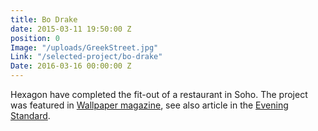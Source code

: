 ```yaml
---
title: Bo Drake
date: 2015-03-11 19:50:00 Z
position: 0
Image: "/uploads/GreekStreet.jpg"
Link: "/selected-project/bo-drake"
Date: 2016-03-16 00:00:00 Z
---
```


Hexagon have completed the fit-out of a restaurant in Soho. The project was featured in [Wallpaper magazine](http://www.wallpaper.com/travel/uk/london/restaurants/b-drake#17447), see also article in the [Evening Standard](http://www.standard.co.uk/goingout/restaurants/fay-maschler-reviews-bo-drake-10053026.html).